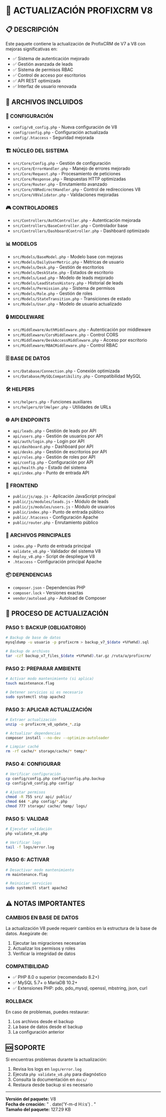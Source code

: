 # 🚀 ACTUALIZACIÓN PROFIXCRM V8

## 📋 DESCRIPCIÓN
Este paquete contiene la actualización de ProfixCRM de V7 a V8 con mejoras significativas en:
- ✅ Sistema de autenticación mejorado
- ✅ Gestión avanzada de leads
- ✅ Sistema de permisos RBAC
- ✅ Control de acceso por escritorios
- ✅ API REST optimizada
- ✅ Interfaz de usuario renovada

## 📁 ARCHIVOS INCLUIDOS

### 🔧 CONFIGURACIÓN
- `config/v8_config.php` - Nueva configuración de V8
- `config/config.php` - Configuración actualizada
- `config/.htaccess` - Seguridad mejorada

### 🏗️ NÚCLEO DEL SISTEMA
- `src/Core/Config.php` - Gestión de configuración
- `src/Core/ErrorHandler.php` - Manejo de errores mejorado
- `src/Core/Request.php` - Procesamiento de peticiones
- `src/Core/Response.php` - Respuestas HTTP optimizadas
- `src/Core/Router.php` - Enrutamiento avanzado
- `src/Core/V8RedirectHandler.php` - Control de redirecciones V8
- `src/Core/V8Validator.php` - Validaciones mejoradas

### 🎮 CONTROLADORES
- `src/Controllers/AuthController.php` - Autenticación mejorada
- `src/Controllers/BaseController.php` - Controlador base
- `src/Controllers/DashboardController.php` - Dashboard optimizado

### 📊 MODELOS
- `src/Models/BaseModel.php` - Modelo base con mejoras
- `src/Models/DailyUserMetric.php` - Métricas de usuario
- `src/Models/Desk.php` - Gestión de escritorios
- `src/Models/DeskState.php` - Estados de escritorio
- `src/Models/Lead.php` - Modelo de leads mejorado
- `src/Models/LeadStatusHistory.php` - Historial de leads
- `src/Models/Permission.php` - Sistema de permisos
- `src/Models/Role.php` - Gestión de roles
- `src/Models/StateTransition.php` - Transiciones de estado
- `src/Models/User.php` - Modelo de usuario actualizado

### 🔒 MIDDLEWARE
- `src/Middleware/AuthMiddleware.php` - Autenticación por middleware
- `src/Middleware/CorsMiddleware.php` - Control CORS
- `src/Middleware/DeskAccessMiddleware.php` - Acceso por escritorio
- `src/Middleware/RBACMiddleware.php` - Control RBAC

### 🗄️ BASE DE DATOS
- `src/Database/Connection.php` - Conexión optimizada
- `src/Database/MySQLCompatibility.php` - Compatibilidad MySQL

### 🛠️ HELPERS
- `src/helpers.php` - Funciones auxiliares
- `src/helpers/UrlHelper.php` - Utilidades de URLs

### 🌐 API ENDPOINTS
- `api/leads.php` - Gestión de leads por API
- `api/users.php` - Gestión de usuarios por API
- `api/auth/login.php` - Login por API
- `api/dashboard.php` - Dashboard por API
- `api/desks.php` - Gestión de escritorios por API
- `api/roles.php` - Gestión de roles por API
- `api/config.php` - Configuración por API
- `api/health.php` - Estado del sistema
- `api/index.php` - Punto de entrada API

### 🎨 FRONTEND
- `public/js/app.js` - Aplicación JavaScript principal
- `public/js/modules/leads.js` - Módulo de leads
- `public/js/modules/users.js` - Módulo de usuarios
- `public/index.php` - Punto de entrada público
- `public/.htaccess` - Configuración Apache
- `public/router.php` - Enrutamiento público

### 📄 ARCHIVOS PRINCIPALES
- `index.php` - Punto de entrada principal
- `validate_v8.php` - Validador del sistema V8
- `deploy_v8.php` - Script de despliegue V8
- `.htaccess` - Configuración principal Apache

### 📦 DEPENDENCIAS
- `composer.json` - Dependencias PHP
- `composer.lock` - Versiones exactas
- `vendor/autoload.php` - Autoload de Composer

## 🔄 PROCESO DE ACTUALIZACIÓN

### PASO 1: BACKUP (OBLIGATORIO)
```bash
# Backup de base de datos
mysqldump -u usuario -p profixcrm > backup_v7_$(date +%Y%m%d).sql

# Backup de archivos
tar -czf backup_v7_files_$(date +%Y%m%d).tar.gz /ruta/a/profixcrm/
```

### PASO 2: PREPARAR AMBIENTE
```bash
# Activar modo mantenimiento (si aplica)
touch maintenance.flag

# Detener servicios si es necesario
sudo systemctl stop apache2
```

### PASO 3: APLICAR ACTUALIZACIÓN
```bash
# Extraer actualización
unzip -o profixcrm_v8_update_*.zip

# Actualizar dependencias
composer install --no-dev --optimize-autoloader

# Limpiar caché
rm -rf cache/* storage/cache/* temp/*
```

### PASO 4: CONFIGURAR
```bash
# Verificar configuración
cp config/config.php config/config.php.backup
cp config/v8_config.php config/

# Ajustar permisos
chmod -R 755 src/ api/ public/
chmod 644 *.php config/*.php
chmod 777 storage/ cache/ temp/ logs/
```

### PASO 5: VALIDAR
```bash
# Ejecutar validación
php validate_v8.php

# Verificar logs
tail -f logs/error.log
```

### PASO 6: ACTIVAR
```bash
# Desactivar modo mantenimiento
rm maintenance.flag

# Reiniciar servicios
sudo systemctl start apache2
```

## ⚠️ NOTAS IMPORTANTES

### CAMBIOS EN BASE DE DATOS
La actualización V8 puede requerir cambios en la estructura de la base de datos. Asegúrate de:
1. Ejecutar las migraciones necesarias
2. Actualizar los permisos y roles
3. Verificar la integridad de datos

### COMPATIBILIDAD
- ✅ PHP 8.0 o superior (recomendado 8.2+)
- ✅ MySQL 5.7+ o MariaDB 10.2+
- ✅ Extensiones PHP: pdo, pdo_mysql, openssl, mbstring, json, curl

### ROLLBACK
En caso de problemas, puedes restaurar:
1. Los archivos desde el backup
2. La base de datos desde el backup
3. La configuración anterior

## 🆘 SOPORTE

Si encuentras problemas durante la actualización:
1. Revisa los logs en `logs/error.log`
2. Ejecuta `php validate_v8.php` para diagnóstico
3. Consulta la documentación en `docs/`
4. Restaura desde backup si es necesario

---
**Versión del paquete:** V8  
**Fecha de creación:** " . date('Y-m-d H:i:s') . "  
**Tamaño del paquete:** 127.29 KB
